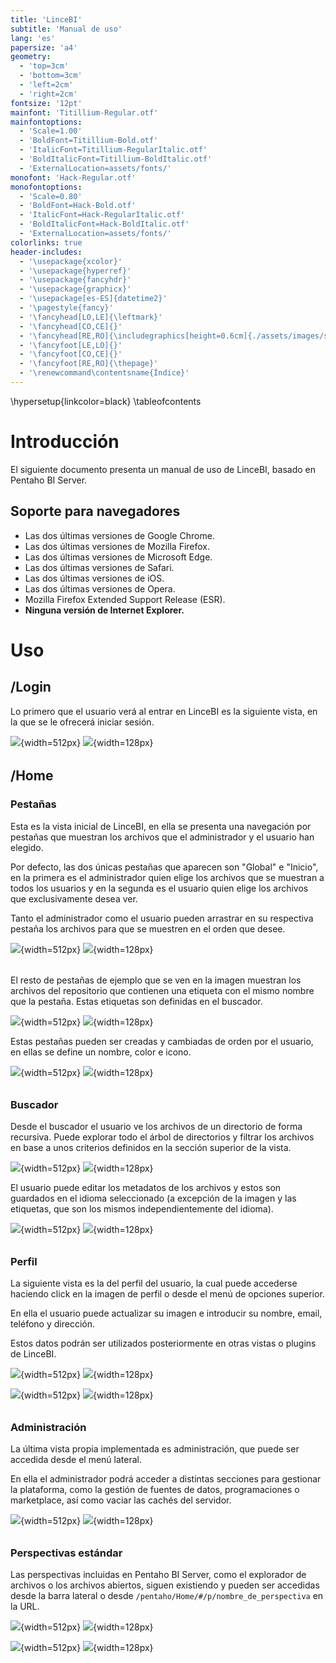 ```yaml
---
title: 'LinceBI'
subtitle: 'Manual de uso'
lang: 'es'
papersize: 'a4'
geometry:
  - 'top=3cm'
  - 'bottom=3cm'
  - 'left=2cm'
  - 'right=2cm'
fontsize: '12pt'
mainfont: 'Titillium-Regular.otf'
mainfontoptions:
  - 'Scale=1.00'
  - 'BoldFont=Titillium-Bold.otf'
  - 'ItalicFont=Titillium-RegularItalic.otf'
  - 'BoldItalicFont=Titillium-BoldItalic.otf'
  - 'ExternalLocation=assets/fonts/'
monofont: 'Hack-Regular.otf'
monofontoptions:
  - 'Scale=0.80'
  - 'BoldFont=Hack-Bold.otf'
  - 'ItalicFont=Hack-RegularItalic.otf'
  - 'BoldItalicFont=Hack-BoldItalic.otf'
  - 'ExternalLocation=assets/fonts/'
colorlinks: true
header-includes:
  - '\usepackage{xcolor}'
  - '\usepackage{hyperref}'
  - '\usepackage{fancyhdr}'
  - '\usepackage{graphicx}'
  - '\usepackage[es-ES]{datetime2}'
  - '\pagestyle{fancy}'
  - '\fancyhead[LO,LE]{\leftmark}'
  - '\fancyhead[CO,CE]{}'
  - '\fancyhead[RE,RO]{\includegraphics[height=0.6cm]{./assets/images/stratebi.png}}'
  - '\fancyfoot[LE,LO]{}'
  - '\fancyfoot[CO,CE]{}'
  - '\fancyfoot[RE,RO]{\thepage}'
  - '\renewcommand\contentsname{Índice}'
---
```


\hypersetup{linkcolor=black}
\tableofcontents

# Introducción

El siguiente documento presenta un manual de uso de LinceBI, basado en Pentaho BI Server.

## Soporte para navegadores

 * Las dos últimas versiones de Google Chrome.
 * Las dos últimas versiones de Mozilla Firefox.
 * Las dos últimas versiones de Microsoft Edge.
 * Las dos últimas versiones de Safari.
 * Las dos últimas versiones de iOS.
 * Las dos últimas versiones de Opera.
 * Mozilla Firefox Extended Support Release (ESR).
 * **Ninguna versión de Internet Explorer.**

# Uso

## /Login

Lo primero que el usuario verá al entrar en LinceBI es la siguiente vista, en la que se le ofrecerá
iniciar sesión.

![](./assets/images/xl_login.png){width=512px}
![](./assets/images/sm_login.png){width=128px}

######

## /Home

### Pestañas

Esta es la vista inicial de LinceBI, en ella se presenta una navegación por pestañas que muestran
los archivos que el administrador y el usuario han elegido.

Por defecto, las dos únicas pestañas que aparecen son "Global" e "Inicio", en la primera es el
administrador quien elige los archivos que se muestran a todos los usuarios y en la segunda es el
usuario quien elige los archivos que exclusivamente desea ver.

Tanto el administrador como el usuario pueden arrastrar en su respectiva pestaña los archivos para
que se muestren en el orden que desee.

![](./assets/images/xl_home.png){width=512px}
![](./assets/images/sm_home.png){width=128px}

######

El resto de pestañas de ejemplo que se ven en la imagen muestran los archivos del repositorio que
contienen una etiqueta con el mismo nombre que la pestaña. Estas etiquetas son definidas en el
buscador.

![](./assets/images/xl_home_tab.png){width=512px}
![](./assets/images/sm_home_tab.png){width=128px}

Estas pestañas pueden ser creadas y cambiadas de orden por el usuario, en ellas se define un nombre,
color e icono.

![](./assets/images/xl_home_tab_new.png){width=512px}
![](./assets/images/sm_home_tab_new.png){width=128px}

######

### Buscador

Desde el buscador el usuario ve los archivos de un directorio de forma recursiva. Puede explorar
todo el árbol de directorios y filtrar los archivos en base a unos criterios definidos en la sección
superior de la vista.

![](./assets/images/xl_stsearch.png){width=512px}
![](./assets/images/sm_stsearch.png){width=128px}

El usuario puede editar los metadatos de los archivos y estos son guardados en el idioma
seleccionado (a excepción de la imagen y las etiquetas, que son los mismos independientemente del
idioma).

![](./assets/images/xl_stsearch_edit.png){width=512px}
![](./assets/images/sm_stsearch_edit.png){width=128px}

######

### Perfil

La siguiente vista es la del perfil del usuario, la cual puede accederse haciendo click en la imagen
de perfil o desde el menú de opciones superior.

En ella el usuario puede actualizar su imagen e introducir su nombre, email, teléfono y dirección.

Estos datos podrán ser utilizados posteriormente en otras vistas o plugins de LinceBI.

![](./assets/images/xl_home_navbar_options.png){width=512px}
![](./assets/images/sm_home_navbar_options.png){width=128px}

![](./assets/images/xl_profile.png){width=512px}
![](./assets/images/sm_profile.png){width=128px}

######

### Administración

La última vista propia implementada es administración, que puede ser accedida desde el menú lateral.

En ella el administrador podrá acceder a distintas secciones para gestionar la plataforma, como la
gestión de fuentes de datos, programaciones o marketplace, así como vaciar las cachés del
servidor.

![](./assets/images/xl_administration.png){width=512px}
![](./assets/images/sm_administration.png){width=128px}

######

### Perspectivas estándar

Las perspectivas incluidas en Pentaho BI Server, como el explorador de archivos o los archivos
abiertos, siguen existiendo y pueden ser accedidas desde la barra lateral o desde
`/pentaho/Home/#/p/nombre_de_perspectiva` en la URL.

![](./assets/images/xl_browser.png){width=512px}
![](./assets/images/sm_browser.png){width=128px}

![](./assets/images/xl_opened.png){width=512px}
![](./assets/images/sm_opened.png){width=128px}
